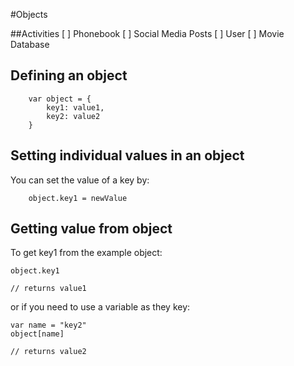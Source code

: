 #Objects

##Activities
    [ ] Phonebook
    [ ] Social Media Posts
    [ ] User
    [ ] Movie Database

## Defining an object

```
    var object = {
        key1: value1,
        key2: value2
    }
```

## Setting individual values in an object

You can set the value of a key by:

```
    object.key1 = newValue
```

## Getting value from object

To get key1 from the example object:

```
object.key1

// returns value1
```

or if you need to use a variable as they key:

```
var name = "key2"
object[name]

// returns value2
```

